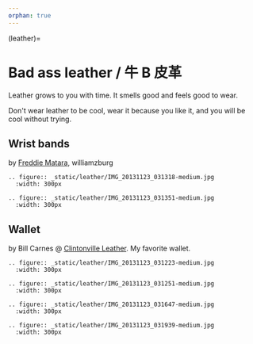```yaml
---
orphan: true
---
```


(leather)=

# Bad ass leather / 牛 B 皮革

Leather grows to you with time. It smells good and feels good to wear.

Don't wear leather to be cool, wear it because you like it, and you will be cool without trying.

## Wrist bands

by [Freddie Matara], williamzburg

```{eval-rst}
.. figure:: _static/leather/IMG_20131123_031318-medium.jpg
  :width: 300px
```

```{eval-rst}
.. figure:: _static/leather/IMG_20131123_031351-medium.jpg
  :width: 300px
```

## Wallet

by Bill Carnes @ [Clintonville Leather]. My favorite wallet.

```{eval-rst}
.. figure:: _static/leather/IMG_20131123_031223-medium.jpg
  :width: 300px
```

```{eval-rst}
.. figure:: _static/leather/IMG_20131123_031251-medium.jpg
  :width: 300px
```

```{eval-rst}
.. figure:: _static/leather/IMG_20131123_031647-medium.jpg
  :width: 300px
```

```{eval-rst}
.. figure:: _static/leather/IMG_20131123_031939-medium.jpg
  :width: 300px
```

[Freddie Matara]: http://freddiematara.com/
[Clintonville Leather]: http://www.etsy.com/shop/ClintonvilleLeather
